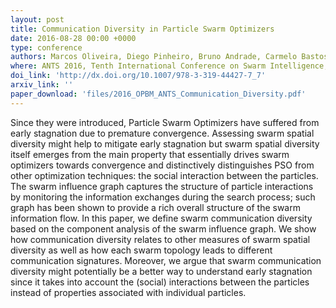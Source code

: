 ```yaml
---
layout: post
title: Communication Diversity in Particle Swarm Optimizers
date: 2016-08-28 00:00 +0000
type: conference
authors: Marcos Oliveira, Diego Pinheiro, Bruno Andrade, Carmelo Bastos-Filho, and Ronaldo Menezes
where: ANTS 2016, Tenth International Conference on Swarm Intelligence, Brussels, Belgium. 2016.
doi_link: 'http://dx.doi.org/10.1007/978-3-319-44427-7_7'
arxiv_link: ''
paper_download: 'files/2016_OPBM_ANTS_Communication_Diversity.pdf'
---
```

Since they were introduced, Particle Swarm Optimizers have suffered from early stagnation due to premature convergence. Assessing swarm spatial diversity might help to mitigate early stagnation but swarm spatial diversity itself emerges from the main property that essentially drives swarm optimizers towards convergence and distinctively distinguishes PSO from other optimization techniques: the social interaction between the particles. The swarm influence graph captures the structure of particle interactions by monitoring the information exchanges during the search process; such graph has been shown to provide a rich overall structure of the swarm information flow. In this paper, we define swarm communication diversity based on the component analysis of the swarm influence graph. We show how communication diversity relates to other measures of swarm spatial diversity as well as how each swarm topology leads to different communication signatures. Moreover, we argue that swarm communication diversity might potentially be a better way to understand early stagnation since it takes into account the (social) interactions between the particles instead of properties associated with individual particles.
